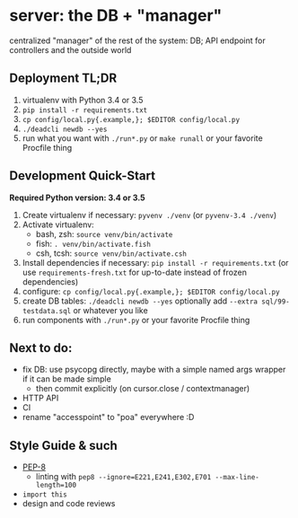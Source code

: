 server: the DB + "manager"
==========================

centralized "manager" of the rest of the system: DB; API endpoint for
controllers and the outside world

Deployment TL;DR
----------------

1. virtualenv with Python 3.4 or 3.5
2. `pip install -r requirements.txt`
3. `cp config/local.py{.example,}; $EDITOR config/local.py`
4. `./deadcli newdb --yes`
5. run what you want with `./run*.py` or `make runall` or your favorite Procfile thing

Development Quick-Start
-----------------------

**Required Python version: 3.4 or 3.5**

1. Create virtualenv if necessary: `pyvenv ./venv` (or `pyvenv-3.4 ./venv`)
2. Activate virtualenv:
   - bash, zsh: `source venv/bin/activate`
   - fish: `. venv/bin/activate.fish`
   - csh, tcsh: `source venv/bin/activate.csh`
3. Install dependencies if necessary: `pip install -r requirements.txt`
   (or use `requirements-fresh.txt` for up-to-date instead of frozen dependencies)
4. configure: `cp config/local.py{.example,}; $EDITOR config/local.py`
5. create DB tables: `./deadcli newdb --yes`
   optionally add `--extra sql/99-testdata.sql` or whatever you like
6. run components with `./run*.py` or your favorite Procfile thing

Next to do:
-----------

- fix DB: use psycopg directly, maybe with a simple named args wrapper if it can be made simple
  + then commit explicitly (on cursor.close / contextmanager)
- HTTP API
- CI
- rename "accesspoint" to "poa" everywhere :D

Style Guide & such
------------------

- [PEP-8](https://www.python.org/dev/peps/pep-0008/)
  - linting with `pep8 --ignore=E221,E241,E302,E701 --max-line-length=100`
- `import this`
- design and code reviews
